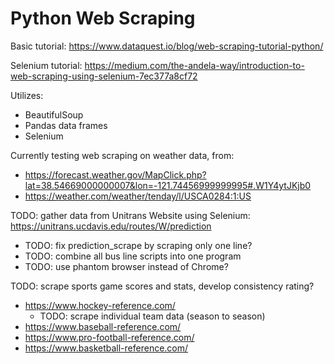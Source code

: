 # Python Web Scraping
Basic tutorial: https://www.dataquest.io/blog/web-scraping-tutorial-python/

Selenium tutorial: https://medium.com/the-andela-way/introduction-to-web-scraping-using-selenium-7ec377a8cf72

Utilizes:
- BeautifulSoup
- Pandas data frames
- Selenium

Currently testing web scraping on weather data, from:
- https://forecast.weather.gov/MapClick.php?lat=38.54669000000007&lon=-121.74456999999995#.W1Y4ytJKjb0
- https://weather.com/weather/tenday/l/USCA0284:1:US

TODO: gather data from Unitrans Website using Selenium: https://unitrans.ucdavis.edu/routes/W/prediction
- TODO: fix prediction_scrape by scraping only one line?
- TODO: combine all bus line scripts into one program
- TODO: use phantom browser instead of Chrome?

TODO: scrape sports game scores and stats, develop consistency rating?
- https://www.hockey-reference.com/
    - TODO: scrape individual team data (season to season)
- https://www.baseball-reference.com/
- https://www.pro-football-reference.com/
- https://www.basketball-reference.com/